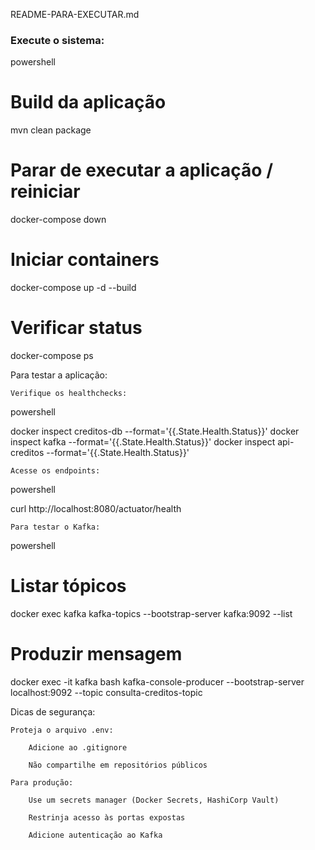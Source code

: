  README-PARA-EXECUTAR.md
###  Execute o sistema:

powershell

# Build da aplicação
mvn clean package

# Parar de executar a aplicação / reiniciar
docker-compose down

# Iniciar containers
docker-compose up -d --build

# Verificar status
docker-compose ps

Para testar a aplicação:

    Verifique os healthchecks:

powershell

docker inspect creditos-db --format='{{.State.Health.Status}}'
docker inspect kafka --format='{{.State.Health.Status}}'
docker inspect api-creditos --format='{{.State.Health.Status}}'

    Acesse os endpoints:

powershell

curl http://localhost:8080/actuator/health

    Para testar o Kafka:

powershell

# Listar tópicos
docker exec kafka kafka-topics --bootstrap-server kafka:9092 --list

# Produzir mensagem
docker exec -it kafka bash
kafka-console-producer --bootstrap-server localhost:9092 --topic consulta-creditos-topic

Dicas de segurança:

    Proteja o arquivo .env:

        Adicione ao .gitignore

        Não compartilhe em repositórios públicos

    Para produção:

        Use um secrets manager (Docker Secrets, HashiCorp Vault)

        Restrinja acesso às portas expostas

        Adicione autenticação ao Kafka